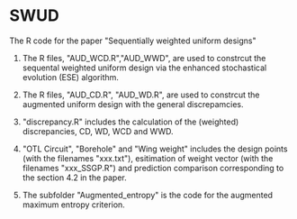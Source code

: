 # SWUD
The R code for the paper "Sequentially weighted uniform designs"

1. The R files, "AUD_WCD.R","AUD_WWD", are used to constrcut the sequental weighted uniform design via the enhanced stochastical evolution (ESE) algorithm. 

2. The R files, "AUD_CD.R", "AUD_WD.R", are used to constrcut the augmented uniform design with the general discrepamcies. 

3. "discrepancy.R" includes the calculation of the (weighted) discrepancies, CD, WD, WCD and WWD. 

4. "OTL Circuit", "Borehole" and "Wing weight" includes the design points (with the filenames "xxx.txt"), esitimation of weight vector (with the filenames "xxx_SSGP.R") and prediction comparison corresponding to the section 4.2 in the paper.  

5. The subfolder "Augmented_entropy" is the code for the augmented maximum entropy criterion. 
